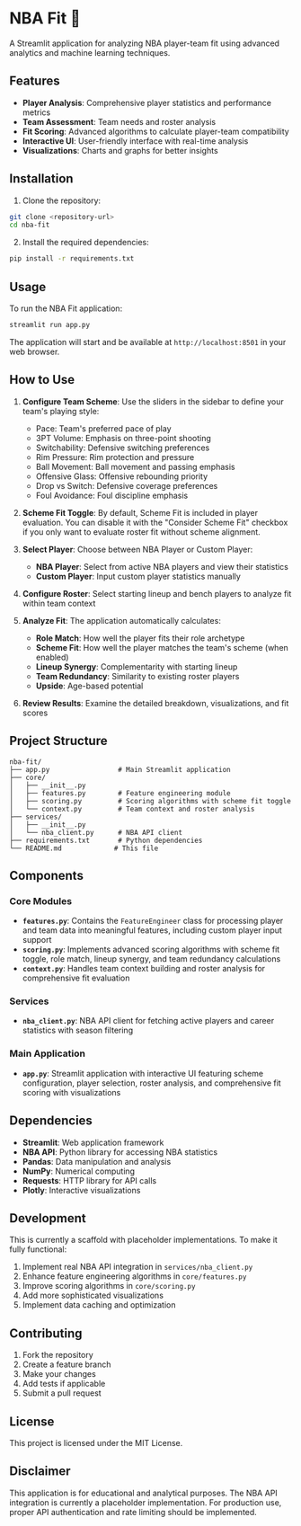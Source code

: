 # NBA Fit 🏀

A Streamlit application for analyzing NBA player-team fit using advanced analytics and machine learning techniques.

## Features

- **Player Analysis**: Comprehensive player statistics and performance metrics
- **Team Assessment**: Team needs and roster analysis
- **Fit Scoring**: Advanced algorithms to calculate player-team compatibility
- **Interactive UI**: User-friendly interface with real-time analysis
- **Visualizations**: Charts and graphs for better insights

## Installation

1. Clone the repository:
```bash
git clone <repository-url>
cd nba-fit
```

2. Install the required dependencies:
```bash
pip install -r requirements.txt
```

## Usage

To run the NBA Fit application:

```bash
streamlit run app.py
```

The application will start and be available at `http://localhost:8501` in your web browser.

## How to Use

1. **Configure Team Scheme**: Use the sliders in the sidebar to define your team's playing style:
   - Pace: Team's preferred pace of play
   - 3PT Volume: Emphasis on three-point shooting
   - Switchability: Defensive switching preferences
   - Rim Pressure: Rim protection and pressure
   - Ball Movement: Ball movement and passing emphasis
   - Offensive Glass: Offensive rebounding priority
   - Drop vs Switch: Defensive coverage preferences
   - Foul Avoidance: Foul discipline emphasis

2. **Scheme Fit Toggle**: By default, Scheme Fit is included in player evaluation. You can disable it with the "Consider Scheme Fit" checkbox if you only want to evaluate roster fit without scheme alignment.

3. **Select Player**: Choose between NBA Player or Custom Player:
   - **NBA Player**: Select from active NBA players and view their statistics
   - **Custom Player**: Input custom player statistics manually

4. **Configure Roster**: Select starting lineup and bench players to analyze fit within team context

5. **Analyze Fit**: The application automatically calculates:
   - **Role Match**: How well the player fits their role archetype
   - **Scheme Fit**: How well the player matches the team's scheme (when enabled)
   - **Lineup Synergy**: Complementarity with starting lineup
   - **Team Redundancy**: Similarity to existing roster players
   - **Upside**: Age-based potential

6. **Review Results**: Examine the detailed breakdown, visualizations, and fit scores

## Project Structure

```
nba-fit/
├── app.py                 # Main Streamlit application
├── core/
│   ├── __init__.py
│   ├── features.py        # Feature engineering module
│   ├── scoring.py         # Scoring algorithms with scheme fit toggle
│   └── context.py         # Team context and roster analysis
├── services/
│   ├── __init__.py
│   └── nba_client.py      # NBA API client
├── requirements.txt       # Python dependencies
└── README.md             # This file
```

## Components

### Core Modules

- **`features.py`**: Contains the `FeatureEngineer` class for processing player and team data into meaningful features, including custom player input support
- **`scoring.py`**: Implements advanced scoring algorithms with scheme fit toggle, role match, lineup synergy, and team redundancy calculations
- **`context.py`**: Handles team context building and roster analysis for comprehensive fit evaluation

### Services

- **`nba_client.py`**: NBA API client for fetching active players and career statistics with season filtering

### Main Application

- **`app.py`**: Streamlit application with interactive UI featuring scheme configuration, player selection, roster analysis, and comprehensive fit scoring with visualizations

## Dependencies

- **Streamlit**: Web application framework
- **NBA API**: Python library for accessing NBA statistics
- **Pandas**: Data manipulation and analysis
- **NumPy**: Numerical computing
- **Requests**: HTTP library for API calls
- **Plotly**: Interactive visualizations

## Development

This is currently a scaffold with placeholder implementations. To make it fully functional:

1. Implement real NBA API integration in `services/nba_client.py`
2. Enhance feature engineering algorithms in `core/features.py`
3. Improve scoring algorithms in `core/scoring.py`
4. Add more sophisticated visualizations
5. Implement data caching and optimization

## Contributing

1. Fork the repository
2. Create a feature branch
3. Make your changes
4. Add tests if applicable
5. Submit a pull request

## License

This project is licensed under the MIT License.

## Disclaimer

This application is for educational and analytical purposes. The NBA API integration is currently a placeholder implementation. For production use, proper API authentication and rate limiting should be implemented.
